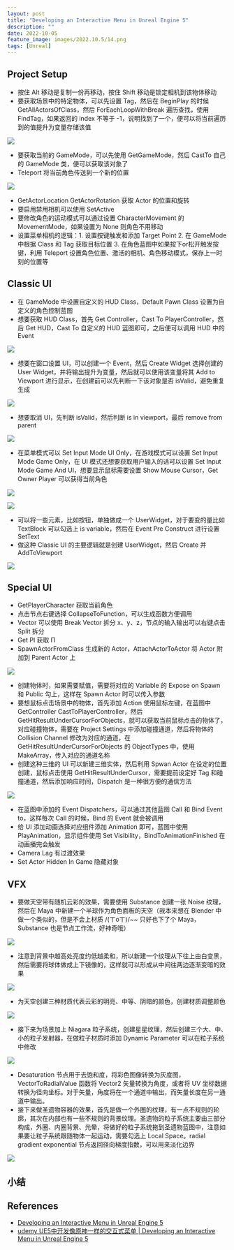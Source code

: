 ```yaml
---
layout: post
title: "Developing an Interactive Menu in Unreal Engine 5"
description: ""
date: 2022-10-05
feature_image: images/2022.10.5/14.png
tags: [Unreal]
---
```


<!--more-->

## Project Setup

- 按住 Alt 移动是复制一份再移动，按住 Shift 移动是锁定相机到该物体移动
- 要获取场景中的特定物体，可以先设置 Tag，然后在 BeginPlay 的时候 GetAllActorsOfClass，然后 ForEachLoopWithBreak 遍历查找，使用 FindTag，如果返回的 index 不等于 -1，说明找到了一个，便可以将当前遍历到的值提升为变量存储该值

![](../images/2022.10.5/0.png)

- 要获取当前的 GameMode，可以先使用 GetGameMode，然后 CastTo 自己的 GameMode 类，便可以获取该对象了
- Teleport 将当前角色传送到一个新的位置

![](../images/2022.10.5/1.png)

- GetActorLocation GetActorRotation 获取 Actor 的位置和旋转
- 要启用禁用相机可以使用 SetActive
- 要修改角色的运动模式可以通过设置 CharacterMovement 的 MovementMode，如果设置为 None 则角色不用移动
- 设置菜单相机的逻辑：1. 设置按键触发和添加 Target Point 2. 在 GameMode 中根据 Class 和 Tag 获取目标位置 3. 在角色蓝图中如果按下or松开触发按键，利用 Teleport 设置角色位置、激活的相机、角色移动模式，保存上一时刻的位置等

## Classic UI

- 在 GameMode 中设置自定义的 HUD Class，Default Pawn Class 设置为自定义的角色控制蓝图
- 想要获取 HUD Class，首先 Get Controller，Cast To PlayerController，然后 Get HUD，Cast To 自定义的 HUD 蓝图即可，之后便可以调用 HUD 中的 Event

![](../images/2022.10.5/4.png)

- 想要在窗口设置 UI，可以创建一个 Event，然后 Create Widget 选择创建的 User Widget，并将输出提升为变量，然后就可以使用该变量将其 Add to Viewport 进行显示，在创建前可以先判断一下该对象是否 isValid，避免重复生成

![](../images/2022.10.5/2.png)

- 想要取消 UI，先判断 isValid，然后判断 is in viewport，最后 remove from parent

![](../images/2022.10.5/3.png)

- 在菜单模式可以 Set Input Mode UI Only，在游戏模式可以设置 Set Input Mode Game Only，在 UI 模式还想要获取用户输入的话可以设置 Set Input Mode Game And UI，想要显示鼠标需要设置 Show Mouse Cursor，Get Owner Player 可以获得当前角色

![](../images/2022.10.5/5.png)

![](../images/2022.10.5/6.png)

- 可以将一些元素，比如按钮，单独做成一个 UserWidget，对于要变的量比如 TextBlock 可以勾选上 is variable，然后在 Event Pre Construct 进行设置 SetText
- 做这种 Classic UI 的主要逻辑就是创建 UserWidget，然后 Create 并 AddToViewport

![](../images/2022.10.5/7.png)

## Special UI

- GetPlayerCharacter 获取当前角色
- 点击节点右键选择 CollapseToFunction，可以生成函数方便调用
- Vector 可以使用 Break Vector 拆分 x、y、z，节点的输入输出可以右键点击 Split 拆分
- Get PI 获取 Π
- SpawnActorFromClass 生成新的 Actor，AttachActorToActor 将 Actor 附加到 Parent Actor 上

![](../images/2022.10.5/8.png)

- 创建物体时，如果需要赋值，需要将对应的 Variable 的 Expose on Spawn 和 Public 勾上，这样在 Spawn Actor 时可以传入参数
- 要想鼠标点击场景中的物体，首先添加 Action 使用鼠标左键，在蓝图中 GetController CastToPlayerController，然后 GetHitResultUnderCursorForObjects，就可以获取当前鼠标点击的物体了，对应碰撞物体，需要在 Project Settings 中添加碰撞通道，然后将物体的 Collision Channel 修改为对应的通道，在 GetHitResultUnderCursorForObjects 的 ObjectTypes 中，使用 MakeArray，传入对应的通道名称
- 创建这种三维的 UI 可以新建三维实体，然后利用 Spwan Actor 在设定的位置创建，鼠标点击使用 GetHitResultUnderCursor，需要提前设定好 Tag 和碰撞通道，然后添加响应时间，Dispatch 是一种很方便的通信方法

![](../images/2022.10.5/9.png)

- 在蓝图中添加的 Event Dispatchers，可以通过其他蓝图 Call 和 Bind Event to，这样每次 Call 的时候，Bind 的 Event 就会被调用
- 给 UI 添加动画选择对应组件添加 Animation 即可，蓝图中使用 PlayAnimation，显示组件使用 Set Visibility，BindToAnimationFinished 在动画播完会触发
- Camera Lag 有过渡效果
- Set Actor Hidden In Game 隐藏对象

## VFX

- 要做天空带有随机云彩的效果，需要使用 Substance 创建一张 Noise 纹理，然后在 Maya 中新建一个半球作为角色面板的天空（我本来想在 Blender 中做一个类似的，但是不会上材质 /(ㄒoㄒ)/~~ 只好也下了个 Maya，Substance 也是节点工作流，好神奇哦）

![](../images/2022.10.5/10.png)

- 注意到背景中越高处亮度约低越柔和，所以新建一个纹理从下往上由白变黑，然后需要将球体做成上下镜像的，这样就可以形成从中间往两边逐渐变暗的效果

![](../images/2022.10.5/11.png)

- 为天空创建三种材质代表云彩的明亮、中等、阴暗的颜色，创建材质调整颜色

![](../images/2022.10.5/12.png)

- 接下来为场景加上 Niagara 粒子系统，创建星星纹理，然后创建三个大、中、小的粒子发射器，在做粒子材质时添加 Dynamic Parameter 可以在粒子系统中修改

![](../images/2022.10.5/13.png)

- Desaturation 节点用于去饱和度，将彩色图像转换为灰度图，VectorToRadialValue 函数将 Vector2 矢量转换为角度，或者将 UV 坐标数据转换为径向坐标。对于矢量，角度将在一个通道中输出，而矢量长度在另一通道中输出。
- 接下来做圣遗物容器的效果，首先是做一个外圈的纹理，有一点不规则的轮廓，其次在内部也有一些不规则的背景纹理。圣遗物的粒子系统主要由三部分构成，外圈、内圈背景、光晕，将做好的粒子系统拖到圣遗物蓝图中，注意如果要让粒子系统跟随物体一起运动，需要勾选上 Local Space。radial gradient exponential 节点返回径向梯度指数，可以用来淡化边界

![](../images/2022.10.5/14.png)




## 小结



## References

- [Developing an Interactive Menu in Unreal Engine 5](https://www.udemy.com/course/developing-an-interactive-menu-in-unreal-engine-5/)
- [udemy UE5中开发像原神一样的交互式菜单 | Developing an Interactive Menu in Unreal Engine 5](https://www.bilibili.com/video/BV1y24y1d7fZ/?p=1&vd_source=15731d796f21c97d03e9bebf33d05f55)